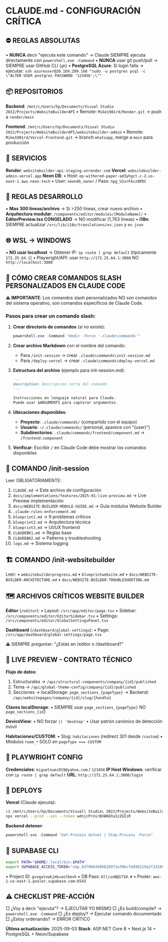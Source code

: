 # CLAUDE.md - CONFIGURACIÓN CRÍTICA

## ⛔ REGLAS ABSOLUTAS
• **NUNCA** decir "ejecuta este comando" → Claude SIEMPRE ejecuta directamente con `powershell.exe -Command`
• **NUNCA** usar git push/pull → SIEMPRE usar GitHub CLI (`gh`)
• **PostgreSQL Azure**: Si login falla → ejecutar: `ssh azureuser@20.169.209.166 "sudo -u postgres psql -c \"ALTER USER postgres PASSWORD '123456';\""`

## 📦 REPOSITORIOS
**Backend**: `/mnt/c/Users/hp/Documents/Visual Studio 2022/Projects/WebsiteBuilderAPI`
• Remote: `Mike1981rd/Render.git` → push a `render/main`

**Frontend**: `/mnt/c/Users/hp/Documents/Visual Studio 2022/Projects/WebsiteBuilderAPI/websitebuilder-admin`
• Remote: `Mike1981rd/Vercel-Frontend.git` → branch `whatsapp`, merge a `main` para producción

## 🔑 SERVICIOS
**Render**: `websitebuilder-api-staging.onrender.com`
**Vercel**: `websitebuilder-admin.vercel.app`
**Neon DB**: 
• Host: `ep-withered-paper-ad3yhgct.c-2.us-east-1.aws.neon.tech`
• User: `neondb_owner` / Pass: `npg_U1xrFkcz8PDC`

## 🛑 REGLAS DESARROLLO
• **Max 300 líneas/archivo** → Si >250 líneas, crear nuevo archivo
• **Arquitectura modular**: `/components/editor/modules/[ModuleName]/`
• **EditorPreview.tsx CONGELADO** → NO modificar (1,763 líneas)
• **i18n**: SIEMPRE actualizar `/src/lib/i18n/translations/es.json` y `en.json`

## 🌐 WSL → WINDOWS
• **NO usar localhost** → Obtener IP: `ip route | grep default` (típicamente `172.25.64.1`)
• Playwright/API: usar `http://172.25.64.1:3000` NO `http://localhost:3000`

## 🔧 CÓMO CREAR COMANDOS SLASH PERSONALIZADOS EN CLAUDE CODE

**⚠️ IMPORTANTE**: Los comandos slash personalizados NO son comandos del sistema operativo, son comandos específicos de Claude Code.

### Pasos para crear un comando slash:

1. **Crear directorio de comandos** (si no existe):
   ```powershell
   powershell.exe -Command "mkdir -Force '.claude\commands'"
   ```

2. **Crear archivo Markdown** con el nombre del comando:
   - Para `/init-session` → crear `.claude\commands\init-session.md`
   - Para `/deploy-vercel` → crear `.claude\commands\deploy-vercel.md`

3. **Estructura del archivo** (ejemplo para init-session.md):
   ```markdown
   ---
   description: Descripción corta del comando
   ---
   
   Instrucciones en lenguaje natural para Claude.
   Puede usar $ARGUMENTS para capturar argumentos.
   ```

4. **Ubicaciones disponibles**:
   - **Proyecto**: `.claude/commands/` (compartido con el equipo)
   - **Usuario**: `~/.claude/commands/` (personal, aparece con "(user)")
   - **Subdirectorios**: `.claude/commands/frontend/component.md` → `/frontend:component`

5. **Verificar**: Escribir `/` en Claude Code debe mostrar los comandos disponibles

## 🎯 COMANDO /init-session
Leer OBLIGATORIAMENTE:
1. `CLAUDE.md` → Este archivo de configuración
2. `docs/implementations/features/2025-01-live-preview.md` → Live Preview implementación
3. `docs/WEBSITE-BUILDER-MODULE-GUIDE.md` → Guía módulos Website Builder
4. `.claude-rules-enforcement.md`
5. `blueprint1.md` → 9 problemas críticos
6. `blueprint2.md` → Arquitectura técnica
7. `blueprint3.md` → UI/UX frontend
8. `CLAUDEBK1.md` → Reglas base
9. `CLAUDEBK2.md` → Patterns y troubleshooting
10. `logs.md` → Sistema logging

## 🏗️ COMANDO /init-websitebuilder
Leer:
• `websitebuilderprogress.md`
• `blueprintwebsite.md`
• `docs/WEBSITE-BUILDER-ARCHITECTURE.md`
• `docs/WEBSITE-BUILDER-TROUBLESHOOTING.md`

## 🗺️ ARCHIVOS CRÍTICOS WEBSITE BUILDER

**Editor** (`/editor`):
• Layout: `/src/app/editor/page.tsx`
• Sidebar: `/src/components/editor/EditorSidebar.tsx`
• Settings: `/src/components/editor/GlobalSettingsPanel.tsx`

**Dashboard** (`/dashboard/global-settings`):
• Page: `/src/app/dashboard/global-settings/page.tsx`

⚠️ SIEMPRE preguntar: "¿Estás en /editor o /dashboard?"

## 📄 LIVE PREVIEW - CONTRATO TÉCNICO

**Flujo de datos**:
1. Estructurales → `/api/structural-components/company/{id}/published`
2. Tema → `/api/global-theme-config/company/{id}/published`
3. Secciones → localStorage: `page_sections_{pageType}` → Backend: `/api/websitepages/company/{id}/slug/{handle}`

**Claves localStorage**: 
• SIEMPRE usar `page_sections_{pageType}` NO `page_sections_{id}`

**DeviceView**:
• NO forzar `|| 'desktop'`
• Usar patrón canónico de detección móvil

**Habitaciones/CUSTOM**:
• Slug: `habitaciones` (redirect 301 desde `/custom`)
• Módulos `room_*` SOLO en `pageType === CUSTOM`

## 🔐 PLAYWRIGHT CONFIG
**Credenciales**: `miguelnuez919@yahoo.com` / `123456`
**IP Host Windows**: verificar con `ip route | grep default`
**URL**: `http://172.25.64.1:3000/login`

## 🚀 DEPLOYS

**Vercel** (Claude ejecuta):
```bash
cd /mnt/c/Users/hp/Documents/Visual\ Studio\ 2022/Projects/WebsiteBuilderAPI/websitebuilder-admin
npx vercel --prod --yes --token wdnjcPrnirBnWbEXu1zZGIiR
```

**Backend detener**:
```powershell
powershell.exe -Command "Get-Process dotnet | Stop-Process -Force"
```

## 🐘 SUPABASE CLI
```bash
export PATH="$HOME/.local/bin:$PATH"
export SUPABASE_ACCESS_TOKEN="sbp_6d79604906628971ef0bcfdd98219a2f2418972a"
```
• Project ID: `gvxqatvwkjmkvaslbevh`
• DB Pass: `AllisoN@1710.#`
• Pooler: `aws-1-us-east-1.pooler.supabase.com:6543`

## ⚠️ CHECKLIST PRE-ACCIÓN
□ ¿Voy a decir "ejecuta"? → EJECUTAR YO MISMO
□ ¿Es build/compile? → `powershell.exe -Command`
□ ¿Es deploy? → Ejecutar comando documentado
□ ¿Estoy ordenando? → ERROR CRÍTICO

**Última actualización**: 2025-09-03
**Stack**: ASP.NET Core 8 + Next.js 14 + PostgreSQL + Neon/Supabase
